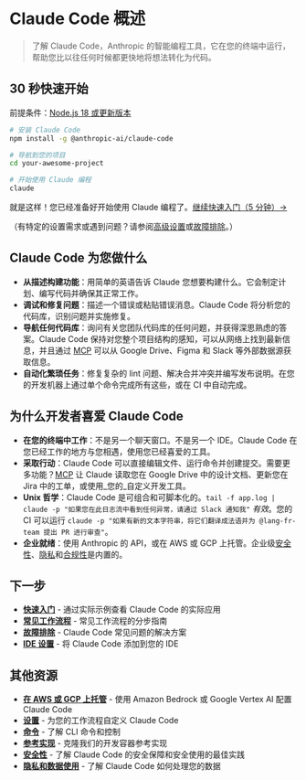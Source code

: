 # Claude Code 概述

> 了解 Claude Code，Anthropic 的智能编程工具，它在您的终端中运行，帮助您比以往任何时候都更快地将想法转化为代码。

## 30 秒快速开始

前提条件：[Node.js 18 或更新版本](https://nodejs.org/en/download/)

```bash
# 安装 Claude Code
npm install -g @anthropic-ai/claude-code

# 导航到您的项目
cd your-awesome-project

# 开始使用 Claude 编程
claude
```

就是这样！您已经准备好开始使用 Claude 编程了。[继续快速入门（5 分钟）→](./quickstart)

（有特定的设置需求或遇到问题？请参阅[高级设置](./setup)或[故障排除](./troubleshooting)。）

## Claude Code 为您做什么

* **从描述构建功能**：用简单的英语告诉 Claude 您想要构建什么。它会制定计划、编写代码并确保其正常工作。
* **调试和修复问题**：描述一个错误或粘贴错误消息。Claude Code 将分析您的代码库，识别问题并实施修复。
* **导航任何代码库**：询问有关您团队代码库的任何问题，并获得深思熟虑的答案。Claude Code 保持对您整个项目结构的感知，可以从网络上找到最新信息，并且通过 [MCP](./mcp) 可以从 Google Drive、Figma 和 Slack 等外部数据源获取信息。
* **自动化繁琐任务**：修复复杂的 lint 问题、解决合并冲突并编写发布说明。在您的开发机器上通过单个命令完成所有这些，或在 CI 中自动完成。

## 为什么开发者喜爱 Claude Code

* **在您的终端中工作**：不是另一个聊天窗口。不是另一个 IDE。Claude Code 在您已经工作的地方与您相遇，使用您已经喜爱的工具。
* **采取行动**：Claude Code 可以直接编辑文件、运行命令并创建提交。需要更多功能？[MCP](./mcp) 让 Claude 读取您在 Google Drive 中的设计文档、更新您在 Jira 中的工单，或使用\_您的\_自定义开发工具。
* **Unix 哲学**：Claude Code 是可组合和可脚本化的。`tail -f app.log | claude -p "如果您在此日志流中看到任何异常，请通过 Slack 通知我"` *有效*。您的 CI 可以运行 `claude -p "如果有新的文本字符串，将它们翻译成法语并为 @lang-fr-team 提出 PR 进行审查"`。
* **企业就绪**：使用 Anthropic 的 API，或在 AWS 或 GCP 上托管。企业级[安全性](./security)、[隐私](./data-usage)和[合规性](https://trust.anthropic.com/)是内置的。

## 下一步

- [**快速入门**](./quickstart) - 通过实际示例查看 Claude Code 的实际应用
- [**常见工作流程**](./common-workflows) - 常见工作流程的分步指南
- [**故障排除**](./troubleshooting) - Claude Code 常见问题的解决方案
- [**IDE 设置**](./ide-integrations) - 将 Claude Code 添加到您的 IDE

## 其他资源

- [**在 AWS 或 GCP 上托管**](./third-party-integrations) - 使用 Amazon Bedrock 或 Google Vertex AI 配置 Claude Code
- [**设置**](./settings) - 为您的工作流程自定义 Claude Code
- [**命令**](./cli-reference) - 了解 CLI 命令和控制
- [**参考实现**](https://github.com/anthropics/claude-code/tree/main/.devcontainer) - 克隆我们的开发容器参考实现
- [**安全性**](./security) - 了解 Claude Code 的安全保障和安全使用的最佳实践
- [**隐私和数据使用**](./data-usage) - 了解 Claude Code 如何处理您的数据
